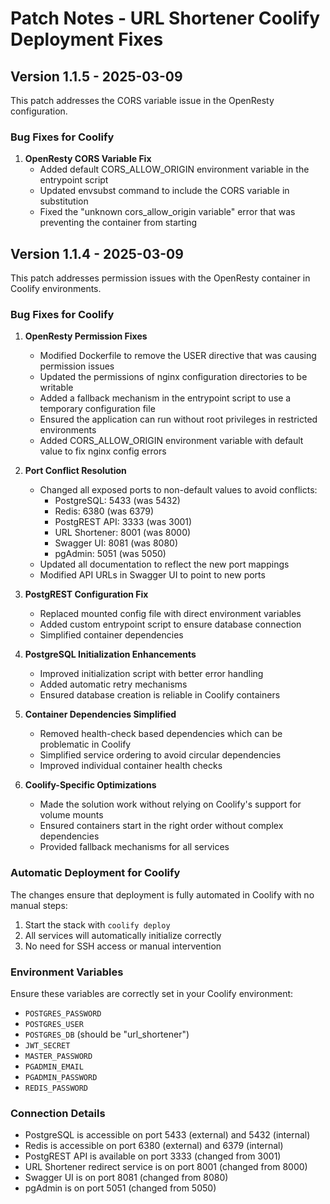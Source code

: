 # Patch Notes - URL Shortener Coolify Deployment Fixes

## Version 1.1.5 - 2025-03-09

This patch addresses the CORS variable issue in the OpenResty configuration.

### Bug Fixes for Coolify

1. **OpenResty CORS Variable Fix**
   - Added default CORS_ALLOW_ORIGIN environment variable in the entrypoint script
   - Updated envsubst command to include the CORS variable in substitution
   - Fixed the "unknown cors_allow_origin variable" error that was preventing the container from starting

## Version 1.1.4 - 2025-03-09

This patch addresses permission issues with the OpenResty container in Coolify environments.

### Bug Fixes for Coolify

1. **OpenResty Permission Fixes**
   - Modified Dockerfile to remove the USER directive that was causing permission issues
   - Updated the permissions of nginx configuration directories to be writable
   - Added a fallback mechanism in the entrypoint script to use a temporary configuration file
   - Ensured the application can run without root privileges in restricted environments
   - Added CORS_ALLOW_ORIGIN environment variable with default value to fix nginx config errors

2. **Port Conflict Resolution**
   - Changed all exposed ports to non-default values to avoid conflicts:
     - PostgreSQL: 5433 (was 5432)
     - Redis: 6380 (was 6379)
     - PostgREST API: 3333 (was 3001)
     - URL Shortener: 8001 (was 8000)
     - Swagger UI: 8081 (was 8080)
     - pgAdmin: 5051 (was 5050)
   - Updated all documentation to reflect the new port mappings
   - Modified API URLs in Swagger UI to point to new ports

3. **PostgREST Configuration Fix**
   - Replaced mounted config file with direct environment variables
   - Added custom entrypoint script to ensure database connection
   - Simplified container dependencies

4. **PostgreSQL Initialization Enhancements**
   - Improved initialization script with better error handling
   - Added automatic retry mechanisms
   - Ensured database creation is reliable in Coolify containers

5. **Container Dependencies Simplified**
   - Removed health-check based dependencies which can be problematic in Coolify
   - Simplified service ordering to avoid circular dependencies
   - Improved individual container health checks

6. **Coolify-Specific Optimizations**
   - Made the solution work without relying on Coolify's support for volume mounts
   - Ensured containers start in the right order without complex dependencies
   - Provided fallback mechanisms for all services

### Automatic Deployment for Coolify

The changes ensure that deployment is fully automated in Coolify with no manual steps:

1. Start the stack with `coolify deploy`
2. All services will automatically initialize correctly
3. No need for SSH access or manual intervention

### Environment Variables

Ensure these variables are correctly set in your Coolify environment:

- `POSTGRES_PASSWORD`
- `POSTGRES_USER`  
- `POSTGRES_DB` (should be "url_shortener")
- `JWT_SECRET`
- `MASTER_PASSWORD`
- `PGADMIN_EMAIL`
- `PGADMIN_PASSWORD`
- `REDIS_PASSWORD`

### Connection Details

- PostgreSQL is accessible on port 5433 (external) and 5432 (internal)
- Redis is accessible on port 6380 (external) and 6379 (internal)
- PostgREST API is available on port 3333 (changed from 3001)
- URL Shortener redirect service is on port 8001 (changed from 8000)
- Swagger UI is on port 8081 (changed from 8080)
- pgAdmin is on port 5051 (changed from 5050) 